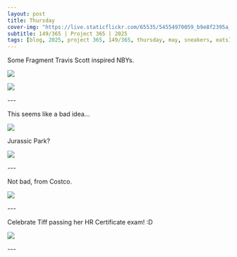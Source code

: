 ```yaml
---
layout: post
title: Thursday
cover-img: "https://live.staticflickr.com/65535/54554970059_b9e8f2395a_h.jpg"
subtitle: 149/365 | Project 365 | 2025
tags: [blog, 2025, project 365, 149/365, thursday, may, sneakers, eats]
---
```

<style>
  .intro-header.big-img {
    background-position:center; 
  }
</style>
Some Fragment Travis Scott inspired NBYs.
<p class="post-img-wrap">
  <img src="https://live.staticflickr.com/65535/54555120910_b1d499e371_h.jpg">
</p>
<p class="post-img-wrap">
  <img src="https://live.staticflickr.com/65535/54554970059_b9e8f2395a_h.jpg">
</p>
---

This seems like a bad idea... 
<p class="post-img-wrap">
  <img src="https://live.staticflickr.com/65535/54555120680_8631baab75_h.jpg">
</p>
Jurassic Park? 
<p class="post-img-wrap">
  <img src="https://live.staticflickr.com/65535/54555020163_f4fc669c42_h.jpg">
</p>
---

Not bad, from Costco.
<p class="post-img-wrap">
  <img src="https://live.staticflickr.com/65535/54554970134_ee93f9ed4d_h.jpg">
</p>
---

Celebrate Tiff passing her HR Certificate exam! :D
<p class="post-img-wrap">
  <img src="https://live.staticflickr.com/65535/54554529702_3e51abc645_h.jpg">
</p>
---
